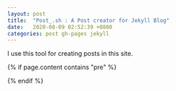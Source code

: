 ```yaml
---
layout: post
title:  "Post_.sh : A Post creator for Jekyll Blog"
date:   2020-08-09 02:52:39 +0800
categories: post gh-pages jekyll
---
```

I use this tool for creating posts in this site. 

<!--- Code Block -->
<script src="https://gist.github.com/rakib-amin/816d9f0eb7ee7d729ce37f179cc59fc4.js"></script>
{% if page.content contains "pre" %}
<script src='https://code.jquery.com/jquery-3.2.1.min.js'></script>
<script src='https://cdn.jsdelivr.net/npm/clipboard@1/dist/clipboard.min.js'></script>
<script src='{{site.baseurl}}/assets/js/clipboard.js'></script>
{% endif %}